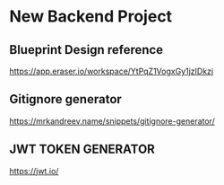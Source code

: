 # New Backend Project



## Blueprint Design reference 
https://app.eraser.io/workspace/YtPqZ1VogxGy1jzIDkzj



## Gitignore generator 
https://mrkandreev.name/snippets/gitignore-generator/



## JWT TOKEN GENERATOR 


https://jwt.io/